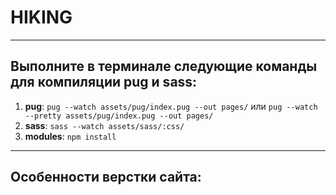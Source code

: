 # HIKING

---

## Выполните в терминале следующие команды для компиляции pug и sass:

1. **pug**: `pug --watch assets/pug/index.pug --out pages/` или `pug --watch --pretty assets/pug/index.pug --out pages/`
2. **sass**: `sass --watch assets/sass/:css/`
3. **modules**: `npm install`

---

## Особенности верстки сайта:
